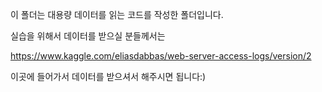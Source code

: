 이 폴더는 대용량 데이터를 읽는 코드를 작성한 폴더입니다.

실습을 위해서 데이터를 받으실 분들께서는 

https://www.kaggle.com/eliasdabbas/web-server-access-logs/version/2

이곳에 들어가서 데이터를 받으셔서 해주시면 됩니다:)